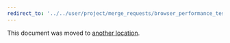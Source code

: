 ```yaml
---
redirect_to: '../../user/project/merge_requests/browser_performance_testing.md#configuring-browser-performance-testing'
---
```


This document was moved to [another location](../../user/project/merge_requests/browser_performance_testing.md#configuring-browser-performance-testing).

<!-- This redirect file can be deleted February 1, 2021, or later. -->
<!-- Before deletion, see: https://docs.gitlab.com/ee/development/documentation/#move-or-rename-a-page -->

